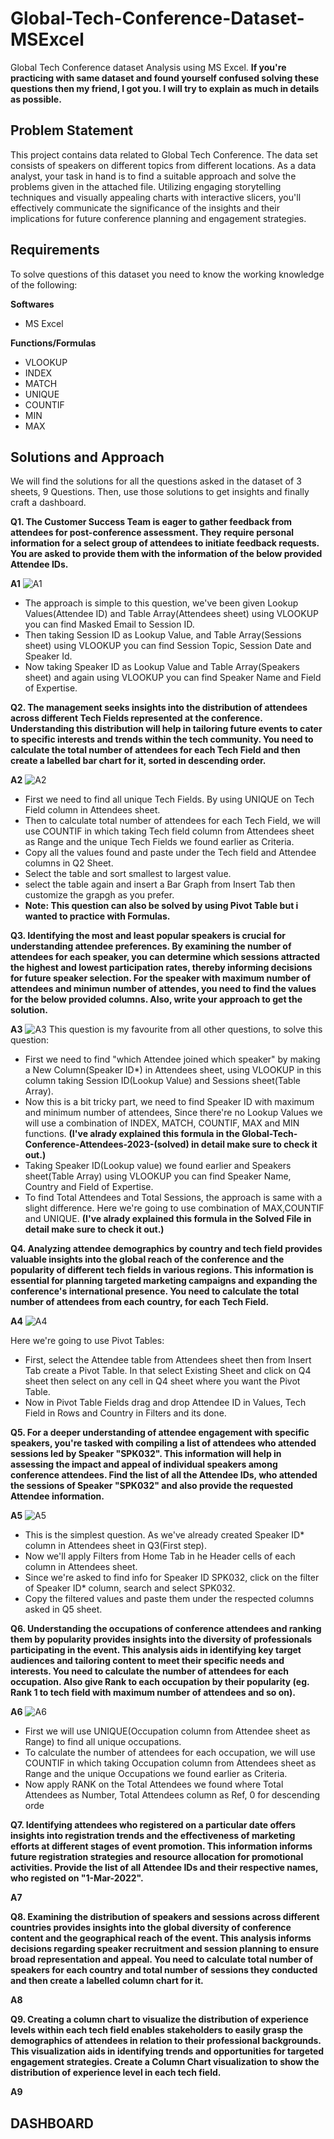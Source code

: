 # Global-Tech-Conference-Dataset-MSExcel
Global Tech Conference dataset Analysis using MS Excel.
**If you're practicing with same dataset and found yourself confused solving these questions then my friend, I got you. I will try to explain as much in details as possible.**

## Problem Statement
This project contains data related to Global Tech Conference. The data set consists of speakers on different topics from different locations. As a data analyst, your task in hand is to find a suitable approach and solve the problems given in the attached file. Utilizing engaging storytelling techniques and visually appealing charts with interactive slicers, you'll effectively communicate the significance of the insights and their implications for future conference planning and engagement strategies.

## Requirements
To solve questions of this dataset you need to know the working knowledge of the following:

**Softwares**

- MS Excel

**Functions/Formulas**

- VLOOKUP
- INDEX
- MATCH
- UNIQUE
- COUNTIF
- MIN
- MAX

## Solutions and Approach
We will find the solutions for all the questions asked in the dataset of 3 sheets, 9 Questions. Then, use those solutions to get insights and finally craft a dashboard.

**Q1. The Customer Success Team is eager to gather feedback from attendees for post-conference assessment. They require personal information for a select group of attendees to initiate feedback requests. You are asked to provide them with the information of the below provided Attendee IDs.**

**A1** ![A1](https://github.com/user-attachments/assets/5a3a62fd-3bad-4d5d-b7fd-8f4a59658840)
- The approach is simple to this question, we've been given Lookup Values(Attendee ID) and Table Array(Attendees sheet) using VLOOKUP you can find Masked Email to Session ID.
- Then taking Session ID as Lookup Value, and Table Array(Sessions sheet) using VLOOKUP you can find Session Topic, Session Date and Speaker Id.
- Now taking Speaker ID as Lookup Value and Table Array(Speakers sheet) and again using VLOOKUP you can find Speaker Name and Field of Expertise.

**Q2. The management seeks insights into the distribution of attendees across different Tech Fields represented at the conference. Understanding this distribution will help in tailoring future events to cater to specific interests and trends within the tech community. You need to calculate the total number of attendees for each Tech Field and then create a labelled bar chart for it, sorted in descending order.**

**A2** ![A2](https://github.com/user-attachments/assets/c58bc64c-0fc2-410e-a51a-cb66a2bedf85)
- First we need to find all unique Tech Fields. By using UNIQUE on Tech Field column in Attendees sheet.
- Then to calculate total number of attendees for each Tech Field, we will use COUNTIF in which taking Tech field column from Attendees sheet as Range and the unique Tech Fields we found earlier as Criteria.
- Copy all the values found and paste under the Tech field and Attendee columns in Q2 Sheet.
- Select the table and sort smallest to largest value. 
- select the table again and insert a Bar Graph from Insert Tab then customize the grapgh as you prefer.
- **Note: This question can also be solved by using Pivot Table but i wanted to practice with Formulas.**

**Q3. Identifying the most and least popular speakers is crucial for understanding attendee preferences. By examining the number of attendees for each speaker, you can determine which sessions attracted the highest and lowest participation rates, thereby informing decisions for future speaker selection. For the speaker with maximum number of attendees and minimun number of attendes, you need to find the values for the below provided columns. Also, write your approach to get the solution.**

**A3** ![A3](https://github.com/user-attachments/assets/05766edb-45d9-4391-a044-a89a4c789372)
This question is my favourite from all other questions, to solve this question:
- First we need to find "which Attendee joined which speaker" by making a New Column(Speaker ID*) in Attendees sheet, using VLOOKUP in this column taking Session ID(Lookup Value) and Sessions sheet(Table Array).
- Now this is a bit tricky part, we need to find Speaker ID with maximum and minimum number of attendees, Since there're no Lookup Values we will use a combination of INDEX, MATCH, COUNTIF, MAX and MIN functions. 
**(I've alrady explained this formula in the Global-Tech-Conference-Attendees-2023-(solved) in detail make sure to check it out.)**
- Taking Speaker ID(Lookup value) we found earlier and Speakers sheet(Table Array) using VLOOKUP you can find Speaker Name, Country and Field of Expertise.
- To find Total Attendees and Total Sessions, the approach is same with a slight difference. Here we're going to use combination of MAX,COUNTIF and UNIQUE.
**(I've alrady explained this formula in the Solved File in detail make sure to check it out.)**

**Q4. Analyzing attendee demographics by country and tech field provides valuable insights into the global reach of the conference and the popularity of different tech fields in various regions. This information is essential for planning targeted marketing campaigns and expanding the conference's international presence. You need to calculate the total number of attendees from each country, for each Tech Field.**

**A4** ![A4](https://github.com/user-attachments/assets/d9b2ab2c-b373-4138-baeb-7b443da037f4)

Here we're going to use Pivot Tables:
- First, select the Attendee table from Attendees sheet then from Insert Tab create a Pivot Table. In that select Existing Sheet and click on Q4 sheet then select on any cell in Q4 sheet where you want the Pivot Table.
- Now in Pivot Table Fields drag and drop Attendee ID in Values, Tech Field in Rows and Country in Filters and its done.

**Q5. For a deeper understanding of attendee engagement with specific speakers, you're tasked with compiling a list of attendees who attended sessions led by Speaker "SPK032". This information will help in assessing the impact and appeal of individual speakers among conference attendees. Find the list of all the Attendee IDs, who attended the sessions of Speaker "SPK032" and also provide the requested Attendee information.**

**A5** ![A5](https://github.com/user-attachments/assets/21cdc914-806e-477c-a5d8-45d533891534)

- This is the simplest question. As we've already created Speaker ID* column in Attendees sheet in Q3(First step).
- Now we'll apply Filters from Home Tab in he Header cells of each column in Attendees sheet.
- Since we're asked to find info for Speaker ID SPK032, click on the filter of Speaker ID* column, search and select SPK032.
- Copy the filtered values and paste them under the respected columns asked in Q5 sheet.

**Q6. Understanding the occupations of conference attendees and ranking them by popularity provides insights into the diversity of professionals participating in the event. This analysis aids in identifying key target audiences and tailoring content to meet their specific needs and interests. You need to calculate the number of attendees for each occupation. Also give Rank to each occupation by their popularity (eg. Rank 1 to tech field with maximum number of attendees and so on).**

**A6** ![A6](https://github.com/user-attachments/assets/6e12fa00-ceee-4367-b897-028e339f88bb)

- First we will use UNIQUE(Occupation column from Attendee sheet as Range) to find all unique occupations.
- To calculate the number of attendees for each occupation, we will use COUNTIF in which taking Occupation column from Attendees sheet as Range and the unique Occupations we found earlier as Criteria.
- Now apply RANK on the Total Attendees we found where Total Attendees as Number, Total Attendees column as Ref, 0 for descending orde

**Q7. Identifying attendees who registered on a particular date offers insights into registration trends and the effectiveness of marketing efforts at different stages of event promotion. This information informs future registration strategies and resource allocation for promotional activities. Provide the list of all Attendee IDs and their respective names, who registed on "1-Mar-2022".**

**A7**

**Q8. Examining the distribution of speakers and sessions across different countries provides insights into the global diversity of conference content and the geographical reach of the event. This analysis informs decisions regarding speaker recruitment and session planning to ensure broad representation and appeal. You need to calculate total number of speakers for each country and total number of sessions they conducted and then create a labelled column chart for it.**

**A8**

**Q9. Creating a column chart to visualize the distribution of experience levels within each tech field enables stakeholders to easily grasp the demographics of attendees in relation to their professional backgrounds. This visualization aids in identifying trends and opportunities for targeted engagement strategies. Create a Column Chart visualization to show the distribution of experience level in each tech field.**

**A9**

## DASHBOARD
